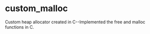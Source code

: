 # custom_malloc
Custom heap allocator created in C--Implemented the free and malloc functions in C. 
